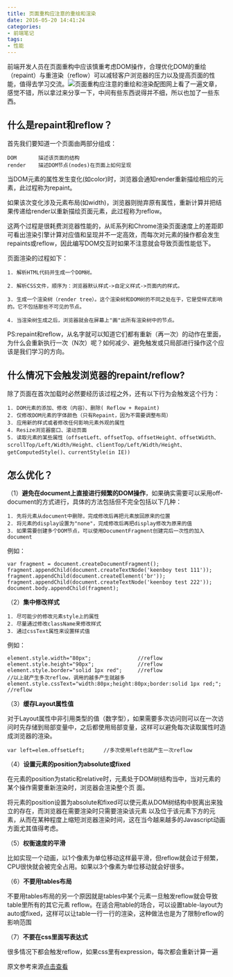 ```yaml
---
title: 页面重构应注意的重绘和渲染
date: 2016-05-20 14:41:24
categories:
- 前端笔记
tags:
- 性能
---
```

前端开发人员在页面重构中应该慎重考虑DOM操作，合理优化DOM的重绘（repaint）与重渲染（reflow）可以减轻客户浏览器的压力以及提高页面的性能，值得去学习交流。![页面重构应注意的重绘和渲染配图](/theme-z/public/img/1-160612110S3250.jpg)网上看了一遍文章，感觉不错，所以拿过来分享一下，中间有些东西说得并不细，所以也加了一些东西。
## 什么是repaint和reflow？ ##
首先我们要知道一个页面由两部分组成：
```pre
DOM       描述该页面的结构
render    描述DOM节点(nodes)在页面上如何呈现
```
当DOM元素的属性发生变化(如color)时，浏览器会通知render重新描绘相应的元素，此过程称为repaint。

如果该次变化涉及元素布局(如width)，浏览器则抛弃原有属性，重新计算并把结果传递给render以重新描绘页面元素，此过程称为reflow。

这两个过程是很耗费浏览器性能的，从IE系列和Chrome渲染页面速度上的差距即可看出渲染引擎计算对应值和呈现并不一定高效，而每次对元素的操作都会发生repaints或reflow，因此编写DOM交互时如果不注意就会导致页面性能低下。

页面渲染的过程如下：
```pre
1. 解析HTML代码并生成一个DOM树。

2. 解析CSS文件，顺序为：浏览器默认样式->自定义样式->页面内的样式。

3. 生成一个渲染树（render tree）。这个渲染树和DOM树的不同之处在于，它是受样式影响的。它不包括那些不可见的节点。

4. 当渲染树生成之后，浏览器就会在屏幕上"画"出所有渲染树中的节点。
 ```
PS:repaint和reflow，从名字就可以知道它们都有重新（再一次）的动作在里面，为什么会重新执行一次（N次）呢？如何减少、避免触发或只局部进行操作这个应该是我们学习的方向。

## 什么情况下会触发浏览器的repaint/reflow? ##
除了页面在首次加载时必然要经历该过程之外，还有以下行为会触发这个行为：
```pre
1. DOM元素的添加、修改（内容）、删除( Reflow + Repaint)
2. 仅修改DOM元素的字体颜色（只有Repaint，因为不需要调整布局）
3. 应用新的样式或者修改任何影响元素外观的属性
4. Resize浏览器窗口、滚动页面
5. 读取元素的某些属性（offsetLeft、offsetTop、offsetHeight、offsetWidth、 scrollTop/Left/Width/Height、clientTop/Left/Width/Height、 getComputedStyle()、currentStyle(in IE))
```
## 怎么优化？ ##
（1）**避免在document上直接进行频繁的DOM操作**，如果确实需要可以采用off-document的方式进行，具体的方法包括但不完全包括以下几种：
```pre
1. 先将元素从document中删除，完成修改后再把元素放回原来的位置
2. 将元素的display设置为"none"，完成修改后再把display修改为原来的值
3. 如果需要创建多个DOM节点，可以使用DocumentFragment创建完后一次性的加入document
```
例如：
```pre
var fragment = document.createDocumentFragment();
fragment.appendChild(document.createTextNode('keenboy test 111'));
fragment.appendChild(document.createElement('br'));
fragment.appendChild(document.createTextNode('keenboy test 222'));
document.body.appendChild(fragment);
```
（2）**集中修改样式**

```pre
1. 尽可能少的修改元素style上的属性
2. 尽量通过修改className来修改样式
3. 通过cssText属性来设置样式值
```
例如：
```pre
element.style.width="80px";               //reflow
element.style.height="90px";              //reflow
element.style.border="solid 1px red";     //reflow
//以上就产生多次reflow，调用的越多产生就越多
element.style.cssText="width:80px;height:80px;border:solid 1px red;";     //reflow
```
（3）**缓存Layout属性值**


对于Layout属性中非引用类型的值（数字型），如果需要多次访问则可以在一次访问时先存储到局部变量中，之后都使用局部变量，这样可以避免每次读取属性时造成浏览器的渲染。

```pre
var left=elem.offsetLeft;      //多次使用left也就产生一次reflow
```
（4）**设置元素的position为absolute或fixed**

在元素的position为static和relative时，元素处于DOM树结构当中，当对元素的某个操作需要重新渲染时，浏览器会渲染整个页 面。

将元素的position设置为absolute和fixed可以使元素从DOM树结构中脱离出来独立的存在，而浏览器在需要渲染时只需要渲染该元素 以及位于该元素下方的元素，从而在某种程度上缩短浏览器渲染时间，这在当今越来越多的Javascript动画方面尤其值得考虑。

（5）**权衡速度的平滑**

比如实现一个动画，以1个像素为单位移动这样最平滑，但reflow就会过于频繁，CPU很快就会被完全占用。如果以3个像素为单位移动就会好很多。

（6）**不要用tables布局**

不要用tables布局的另一个原因就是tables中某个元素一旦触发reflow就会导致table里所有的其它元素 reflow。在适合用table的场合，可以设置table-layout为auto或fixed，这样可以让table一行一行的渲染，这种做法也是为了限制reflow的影响范围

（7）**不要在css里面写表达式**


很多情况下都会触发reflow，如果css里有expression，每次都会重新计算一遍

原文参考来源[点击查看](http://www.blueidea.com/tech/web/2011/8365.asp)